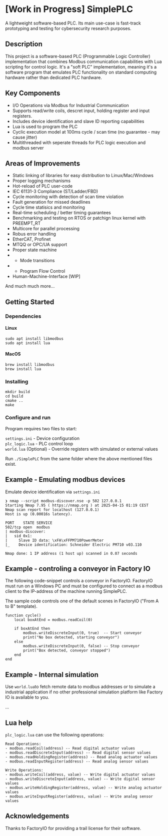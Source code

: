 
# [Work in Progress] SimplePLC

A lightweight software-based PLC. Its main use-case is fast-track prototyping and testing for cybersecurity research purposes.

## Description
This project is a software-based PLC (Programmable Logic Controller) implementation that combines Modbus communication capabilities with Lua scripting for control logic. It's a "soft PLC" implementation, meaning it's a software program that emulates PLC functionality on standard computing hardware rather than dedicated PLC hardware.

## Key Components
* I/O Operations via Modbus for Industrial Communication
* Supports read/write coils, descret input, holding register and input registers.
* Includes device identification and slave ID reporting capabilities
* Lua is used to program the PLC
* Cyclic execution model at 100ms cycle / scan time (no guarantee - may cause jitter)
* Multithreaded with seperate threads for PLC logic execution and modbus server

## Areas of Improvements
* Static linking of libraries for easy distribution to Linux/Mac/Windows
* Proper logging mechanisms
* Hot-reload of PLC user-code
* IEC 61131-3 Compliance (ST/Ladder/FBD)
* Cycle monitoring with detection of scan time violation
* Fault generation for missed deadlines
* Cycle time statisics and monitoring
* Real-time scheduling / better timing guarantees
* Benchmarking and testing on RTOS or patchign linux kernel with PREEMPT_RT
* Multicore for parallel processing
* Robus error handling
* EtherCAT, Profinet
* MTQQ or OPC/UA support
* Proper state machine 
* * Mode transitions
* * Program Flow Control
* Human-Machine-Interface [WIP]

And much much more... 

## Getting Started


### Dependencies
#### Linux
```sudo apt install libmodbus```\
```sudo apt install lua```

#### MacOS

```brew install libmodbus```\
```brew install lua```

### Installing

```
mkdir build
cd build
cmake ..
make
```

### Configure and run
Program requires two files to start:

```settings.ini``` - Device configuration\
```plc_logic.lua``` - PLC control loop\
```world.lua``` (Optional) - Override registers with simulated or external values

Run ```./SimplePLC```  from the same folder where the above mentioned files exist.

## Example - Emulating modbus devices
Emulate device identification  via ```settings.ini```

```
❯ nmap --script modbus-discover.nse -p 502 127.0.0.1
Starting Nmap 7.95 ( https://nmap.org ) at 2025-04-15 01:19 CEST
Nmap scan report for localhost (127.0.0.1)
Host is up (0.00016s latency).

PORT    STATE SERVICE
502/tcp open  modbus
| modbus-discover:
|   sid 0x1:
|     Slave ID data: \xFA\xFFPM710PowerMeter
|_    Device identification: Schneider Electric PM710 v03.110

Nmap done: 1 IP address (1 host up) scanned in 0.07 seconds
````

## Example - controling a conveyor in Factory IO
The following code-snippet controls a conveyor in FactoryIO. FactoryIO must run on a Windows PC and must be configured to connect as a modbus client to the IP-address of the machine running SimplePLC.


The sample code controls one of the default scenes in FactoryIO ("From A to B" template).
````
function cycle()
    local boxAtEnd = modbus.readCoil(0)

    if boxAtEnd then
        modbus.writeDiscreteInput(0, true)  -- Start conveyor
        print("No box detected, starting conveyor")
    else
        modbus.writeDiscreteInput(0, false) -- Stop conveyor
        print("Box detected, conveyor stopped")
    end
end
````

## Example - Internal simulation
Use ```world.lua```to fetch remote data to modbus addresses or to simulate a industrial application if no other professional simulation platform like Factory IO is available to you.

... 

## Lua help
```plc_logic.lua``` can use the following operations:
```
Read Operations:
- modbus.readCoil(address) -- Read digital actuator values
- modbus.readDiscreteInput(address) -- Read digital sensor values
- modbus.readHoldingRegister(address) -- Read analog actuator values
- modbus.readInputRegister(address) -- Read analog sensor values

Write Operations:
- modbus.writeCoil(address, value) -- Write digital actuator values
- modbus.writeDiscreteInput(address, value) -- Write digital sensor values
- modbus.writeHoldingRegister(address, value) -- Write analog actuator values
- modbus.writeInputRegister(address, value) -- Write analog sensor values
```

## Acknowledgements
Thanks to FactoryIO for providing a trail license for their software.